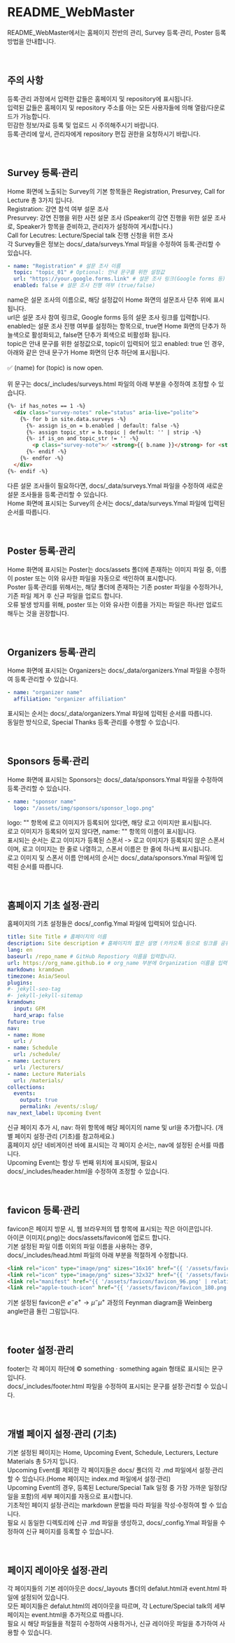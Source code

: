 # README_WebMaster
README_WebMaster에서는 홈페이지 전반의 관리, Survey 등록·관리, Poster 등록 방법을 안내합니다. <br/><br/><br/>

## 주의 사항 <br/>
등록·관리 과정에서 입력한 값들은 홈페이지 및 repository에 표시됩니다. <br/>
입력된 값들은 홈페이지 및 repository 주소를 아는 모든 사용자들에 의해 열람/다운로드가 가능합니다. <br/>
민감한 정보/자료 등록 및 업로드 시 주의해주시기 바랍니다. <br/>
등록·관리에 앞서, 관리자에게 repository 편집 권한을 요청하시기 바랍니다. <br/><br/><br/>

## Survey 등록·관리 <br/>
Home 화면에 노출되는 Survey의 기본 항목들은 Registration, Presurvey, Call for Lecture 총 3가지 입니다. <br/>
Registration: 강연 참석 여부 설문 조사 <br>
Presurvey: 강연 진행을 위한 사전 설문 조사 (Speaker의 강연 진행을 위한 설문 조사로, Speaker가 항목을 준비하고, 관리자가 설정하여 게시합니다.) <br/>
Call for Lecutres: Lecture/Special talk 진행 신청을 위한 조사 <br/>
각 Survey들은 정보는 docs/_data/surveys.Ymal 파일을 수정하여 등록·관리할 수 있습니다. <br/>
```yml
- name: "Registration" # 설문 조사 이름 
  topic: "topic_01" # Optional: 안내 문구를 위한 설정값
  url: "https://your.google.forms.link" # 설문 조사 링크(Google forms 등)
  enabled: false # 설문 조사 진행 여부 (true/false)
```
name은 설문 조사의 이름으로, 해당 설정값이 Home 화면의 설문조사 단추 위에 표시됩니다. <br/>
url은 설문 조사 참여 링크로, Google forms 등의 설문 조사 링크를 입력합니다. <br/>
enabled는 설문 조사 진행 여부를 설정하는 항목으로, true면 Home 화면의 단추가 하늘색으로 활성화되고, false면 단추가 회색으로 비활성화 됩니다. <br/>
topic은 안내 문구를 위한 설정값으로, topic이 입력되어 있고 enabled: true 인 경우, 아래와 같은 안내 문구가 Home 화면의 단추 하단에 표시됩니다. <br/><br/>
✅ (name) for (topic) is now open. <br/><br/>
위 문구는 docs/_includes/surveys.html 파일의 아래 부분을 수정하여 조정할 수 있습니다. <br/>
```html
{%- if has_notes == 1 -%}
  <div class="survey-notes" role="status" aria-live="polite">
    {%- for b in site.data.surveys -%}
      {%- assign is_on = b.enabled | default: false -%}
      {%- assign topic_str = b.topic | default: '' | strip -%}
      {%- if is_on and topic_str != '' -%}
        <p class="survey-note">✅ <strong>{{ b.name }}</strong> for <strong>{{ topic_str }}</strong> is now open.</p>
      {%- endif -%}
    {%- endfor -%}
  </div>
{%- endif -%}
```
다른 설문 조사들이 필요하다면, docs/_data/surveys.Ymal 파일을 수정하여 새로운 설문 조사들을 등록·관리할 수 있습니다. <br/>
Home 화면에 표시되는 Survey의 순서는 docs/_data/surveys.Ymal 파일에 입력된 순서를 따릅니다. <br/><br/><br/>

## Poster 등록·관리 <br/>
Home 화면에 표시되는 Poster는 docs/assets 폴더에 존재하는 이미지 파일 중, 이름이 poster 또는 이와 유사한 파일을 자동으로 색인하여 표시합니다. <br/>
Poster 등록·관리를 위해서는, 해당 폴더에 존재하는 기존 poster 파일을 수정하거나, 기존 파일 제거 후 신규 파일을 업로드 합니다. <br/>
오류 발생 방지를 위해, poster 또는 이와 유사한 이름을 가지는 파일은 하나만 업로드 해두는 것을 권장합니다. <br/><br/><br/>

## Organizers 등록·관리 <br/>
Home 화면에 표시되는 Organizers는 docs/_data/organizers.Ymal 파일을 수정하여 등록·관리할 수 있습니다.
```yml
- name: "organizer name"
  affiliation: "organizer affiliation"
```
표시되는 순서는 docs/_data/organizers.Ymal 파일에 입력된 순서를 따릅니다. <br/>
동일한 방식으로, Special Thanks 등록·관리를 수행할 수 있습니다. <br/><br/><br/>

## Sponsors 등록·관리 <br/>
Home 화면에 표시되는 Sponsors는 docs/_data/sponsors.Ymal 파일을 수정하여 등록·관리할 수 있습니다.
```yml
- name: "sponsor name"
  logo: "/assets/img/sponsors/sponsor_logo.png"
```
logo: "" 항목에 로고 이미지가 등록되어 있다면, 해당 로고 이미지만 표시됩니다. <br/>
로고 이미지가 등록되어 있지 않다면, name: "" 항목의 이름이 표시됩니다. <br/>
표시되는 순서는 로고 이미지가 등록된 스폰서 -> 로고 이미지가 등록되지 않은 스폰서이며, 로고 이미지는 한 줄로 나열하고, 스폰서 이름은 한 줄에 하나씩 표시됩니다. <br/>
로고 이미지 및 스폰서 이름 안에서의 순서는 docs/_data/sponsors.Ymal 파일에 입력된 순서를 따릅니다. <br/><br/><br/>

## 홈페이지 기초 설정·관리 <br/>
홈페이지의 기초 설정들은 docs/_config.Ymal 파일에 입력되어 있습니다. <br/>
```yml
title: Site Title # 홈페이지의 이름
description: Site description # 홈페이지의 짧은 설명 (카카오톡 등으로 링크를 공유할 때 표시됩니다.)
lang: en
baseurl: /repo_name # GitHub Repostiory 이름을 입력합니다.
url: https://org_name.github.io # org_name 부분에 Organization 이름을 입력합니다.
markdown: kramdown
timezone: Asia/Seoul
plugins:
#- jekyll-seo-tag
#- jekyll-jekyll-sitemap
kramdown:
  input: GFM
  hard_wrap: false
future: true
nav:
- name: Home
  url: /
- name: Schedule
  url: /schedule/
- name: Lecturers
  url: /lecturers/
- name: Lecture Materials
  url: /materials/
collections:
  events:
    output: true
    permalink: /events/:slug/
nav_next_label: Upcoming Event
```
신규 페이지 추가 시, nav: 하위 항목에 해당 페이지의 name 및 url을 추가합니다. (개별 페이지 설정·관리 (기초)를 참고하세요.) <br/>
홈페이지 상단 네비게이션 바에 표시되는 각 페이지 순서는, nav에 설정된 순서를 따릅니다. <br/>
Upcoming Event는 항상 두 번째 위치에 표시되며, 필요시 docs/_includes/header.html을 수정하여 조정할 수 있습니다. <br/><br/><br/>

## favicon 등록·관리 <br/>
favicon은 페이지 방문 시, 웹 브라우저의 탭 항목에 표시되는 작은 아이콘입니다. <br/>
아이콘 이미지(.png)는 docs/assets/favicon에 업로드 합니다. <br/>
기본 설정된 파일 이름 이외의 파일 이름을 사용하는 경우, docs/_includes/head.html 파일의 아래 부분을 적절하게 수정합니다. <br/>
```html
<link rel="icon" type="image/png" sizes="16x16" href="{{ '/assets/favicon/favicon_16.png' | relative_url }}">
<link rel="icon" type="image/png" sizes="32x32" href="{{ '/assets/favicon/favicon_32.png' | relative_url }}">
<link rel="manifest" href="{{ '/assets/favicon/favicon_96.png' | relative_url }}">
<link rel="apple-touch-icon" href="{{ '/assets/favicon/favicon_180.png' | relative_url }}">
```
기본 설정된 favicon은 ${e^-}{e^+}\to{\mu^-}{\mu^+}$ 과정의 Feynman diagram을 Weinberg angle만큼 돌린 그림입니다. <br/><br/><br/>

## footer 설정·관리 <br/>
footer는 각 페이지 하단에 © something · something again 형태로 표시되는 문구입니다. <br/>
docs/_includes/footer.html 파일을 수정하여 표시되는 문구를 설정·관리할 수 있습니다. <br/><br/><br/>

## 개별 페이지 설정·관리 (기초) <br/>
기본 설정된 페이지는 Home, Upcoming Event, Schedule, Lecturers, Lecture Materials 총 5가지 입니다. <br/>
Upcoming Event를 제외한 각 페이지들은 docs/ 폴더의 각 .md 파일에서 설정·관리할 수 있습니다.(Home 페이지는 index.md 파일에서 설정·관리) <br/>
Upcoming Event의 경우, 등록된 Lecture/Special Talk 일정 중 가장 가까운 일정(당일을 포함)의 세부 페이지를 자동으로 표시합니다. <br/>
기초적인 페이지 설정·관리는 markdown 문법을 따라 파일을 작성·수정하여 할 수 있습니다. <br/>
필요 시 동일한 디렉토리에 신규 .md 파일을 생성하고, docs/_config.Ymal 파일을 수정하여 신규 페이지를 등록할 수 있습니다. <br/><br/><br/>

## 페이지 레이아웃 설정·관리 <br/>
각 페이지들의 기본 레이아웃은 docs/_layouts 폴더의 defalut.html과 event.html 파일에 설정되어 있습니다. <br/>
모든 페이지들은 defalut.html의 레이아웃을 따르며, 각 Lecture/Special talk의 세부 페이지는 event.html을 추가적으로 따릅니다. <br/>
필요 시 해당 파일들을 적절히 수정하여 사용하거나, 신규 레이아웃 파일을 추가하여 사용할 수 있습니다. <br/><br/><br/>